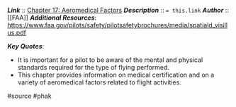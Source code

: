 ***Link***      :: [Chapter 17: Aeromedical Factors](https://www.faa.gov/regulations_policies/handbooks_manuals/aviation/phak/media/19_phak_ch17.pdf)
***Description***      :: `= this.link`
***Author*** :: [[FAA]]
***Additional Resources***: https://www.faa.gov/pilots/safety/pilotsafetybrochures/media/spatiald_visillus.pdf

***Key Quotes***:
* It is important for a pilot to be aware of the mental and physical standards required for the type of flying performed.
* This chapter provides information on medical certification and on a variety of aeromedical factors related to flight activities.

#source #phak 